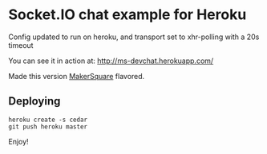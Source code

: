 # Socket.IO chat example for Heroku

Config updated to run on heroku, and transport set to xhr-polling with a 20s timeout

You can see it in action at: http://ms-devchat.herokuapp.com/

Made this version [MakerSquare](http://github.com/makersquare) flavored.

## Deploying

    heroku create -s cedar
    git push heroku master

Enjoy!
